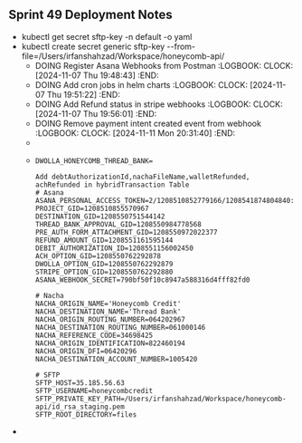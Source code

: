 ## Sprint 49 Deployment Notes
- kubectl get secret sftp-key -n default -o yaml
- kubectl create secret generic sftp-key --from-file=/Users/irfanshahzad/Workspace/honeycomb-api/
	- DOING Register Asana Webhooks from Postman
	  :LOGBOOK:
	  CLOCK: [2024-11-07 Thu 19:48:43]
	  :END:
	- DOING Add cron jobs in helm charts
	  :LOGBOOK:
	  CLOCK: [2024-11-07 Thu 19:51:22]
	  :END:
	- DOING Add Refund status in stripe webhooks
	  :LOGBOOK:
	  CLOCK: [2024-11-07 Thu 19:56:01]
	  :END:
	- DOING Remove payment intent created event from webhook
	  :LOGBOOK:
	  CLOCK: [2024-11-11 Mon 20:31:40]
	  :END:
	-
	- ```apl
	  DWOLLA_HONEYCOMB_THREAD_BANK=
	  
	  Add debtAuthorizationId,nachaFileName,walletRefunded, achRefunded in hybridTransaction Table
	  # Asana
	  ASANA_PERSONAL_ACCESS_TOKEN=2/1208510852779166/1208541874804840:61b8370991a32a3ee4d9fca9782d184d
	  PROJECT_GID=1208510855570967
	  DESTINATION_GID=1208550751544142
	  THREAD_BANK_APPROVAL_GID=1208550984778568
	  PRE_AUTH_FORM_ATTACHMENT_GID=1208550972022377
	  REFUND_AMOUNT_GID=1208551161595144
	  DEBIT_AUTHORIZATION_ID=1208551156002450
	  ACH_OPTION_GID=1208550762292878
	  DWOLLA_OPTION_GID=1208550762292879
	  STRIPE_OPTION_GID=1208550762292880
	  ASANA_WEBHOOK_SECRET=790bf50f10c8947a588316d4fff82fd0
	  
	  # Nacha
	  NACHA_ORIGIN_NAME='Honeycomb Credit'
	  NACHA_DESTINATION_NAME='Thread Bank'
	  NACHA_ORIGIN_ROUTING_NUMBER=064202967
	  NACHA_DESTINATION_ROUTING_NUMBER=061000146
	  NACHA_REFERENCE_CODE=34698425
	  NACHA_ORIGIN_IDENTIFICATION=822460194
	  NACHA_ORIGIN_DFI=06420296
	  NACHA_DESTINATION_ACCOUNT_NUMBER=1005420
	  
	  # SFTP
	  SFTP_HOST=35.185.56.63
	  SFTP_USERNAME=honeycombcredit
	  SFTP_PRIVATE_KEY_PATH=/Users/irfanshahzad/Workspace/honeycomb-api/id_rsa_staging.pem
	  SFTP_ROOT_DIRECTORY=files
	  ```
-